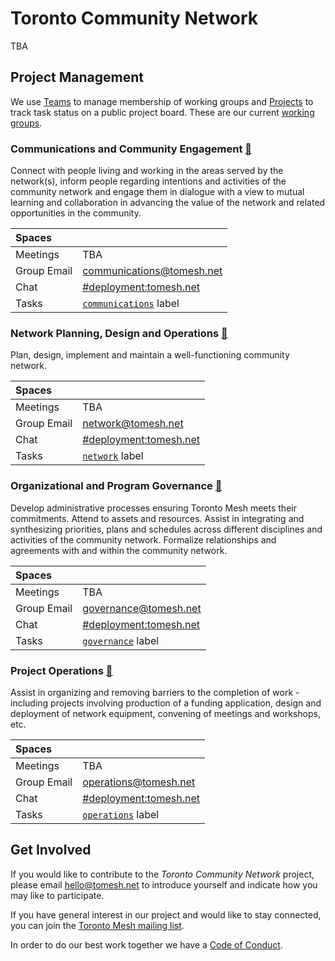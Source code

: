 # Toronto Community Network

TBA

## Project Management
We use [Teams](https://github.com/orgs/tomeshnet/teams/toronto-community-network/teams) to manage membership of working groups and [Projects](https://github.com/tomeshnet/toronto-community-network/projects/1) to track task status on a public project board.
These are our current [working groups](https://github.com/orgs/tomeshnet/teams/toronto-community-network/teams).

### Communications and Community Engagement [:busts_in_silhouette:](https://github.com/orgs/tomeshnet/teams/communications-and-community-engagement)
Connect with people living and working in the areas served by the network(s), inform people regarding intentions and activities of the community network and engage them in dialogue with a view to mutual learning and collaboration in advancing the value of the network and related opportunities in the community.

| Spaces      |   |
|:------------|:--|
| Meetings    | TBA |
| Group Email | communications@tomesh.net |
| Chat        | [#deployment:tomesh.net](https://chat.tomesh.net/#/room/#deployment:tomesh.net) |
| Tasks       | [`communications`](https://github.com/tomeshnet/toronto-community-network/projects/1?card_filter_query=label%3Acommunications) label |


### Network Planning, Design and Operations [:busts_in_silhouette:](https://github.com/orgs/tomeshnet/teams/network-planning-design-and-operations)
Plan, design, implement and maintain a well-functioning community network.

| Spaces      |   |
|:------------|:--|
| Meetings    | TBA |
| Group Email | network@tomesh.net |
| Chat        | [#deployment:tomesh.net](https://chat.tomesh.net/#/room/#deployment:tomesh.net) |
| Tasks       | [`network`](https://github.com/tomeshnet/toronto-community-network/projects/1?card_filter_query=label%3Anetwork) label |

### Organizational and Program Governance [:busts_in_silhouette:](https://github.com/orgs/tomeshnet/teams/organizational-and-program-governance)
Develop administrative processes ensuring Toronto Mesh meets their commitments.
Attend to assets and resources.
Assist in integrating and synthesizing priorities, plans and schedules across different disciplines and activities of the community network.
Formalize relationships and agreements with and within the community network.

| Spaces      |   |
|:------------|:--|
| Meetings    | TBA |
| Group Email | governance@tomesh.net |
| Chat        | [#deployment:tomesh.net](https://chat.tomesh.net/#/room/#deployment:tomesh.net) |
| Tasks       | [`governance`](https://github.com/tomeshnet/toronto-community-network/projects/1?card_filter_query=label%3Agovernance) label |

### Project Operations [:busts_in_silhouette:](https://github.com/orgs/tomeshnet/teams/project-operations)
Assist in organizing and removing barriers to the completion of work - including projects involving production of a funding application, design and deployment of network equipment, convening of meetings and workshops, etc.

| Spaces      |   |
|:------------|:--|
| Meetings    | TBA |
| Group Email | operations@tomesh.net |
| Chat        | [#deployment:tomesh.net](https://chat.tomesh.net/#/room/#deployment:tomesh.net) |
| Tasks       | [`operations`](https://github.com/tomeshnet/toronto-community-network/projects/1?card_filter_query=label%3Aoperations) label |

## Get Involved

If you would like to contribute to the _Toronto Community Network_ project, please email [hello@tomesh.net](mailto:hello@tomesh.net) to introduce yourself and indicate how you may like to participate.

If you have general interest in our project and would like to stay connected, you can join the [Toronto Mesh mailing list](https://lists.hypha.coop/cgi-bin/mailman/listinfo/tomeshnet).

In order to do our best work together we have a [Code of Conduct](https://tomesh.net/code-of-conduct/).
